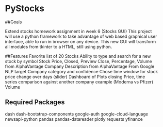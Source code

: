 # PyStocks

##Goals
 
Extend stocks homework assignment in week 6 (Stocks GUI)
This project will use a python framework to take advantage of web based graphical user interface, able to run in browser on any device. This new GUI will transform all modules from tkinter to a HTML, still using python.

##Features
Favorite list of 20 Stocks 
Ability to type and search for a new stock by symbol
Stock Price, Closed, Preview Close, Percentage, Volume from AlphaVantage
Company Description from AlphaVantage
From Google NLP target Company category and confidence 
Chose time window for stock price change over days (slider)
Dashboard of Plots 
closing Price, 
time series comparison against another company example (Moderna vs Pfizer)
Volume

## Required Packages
dash
dash-bootstrap-components
google-auth
google-cloud-language
newsapi-python
pandas
pandas-datareader
plotly
requests
yfinance
